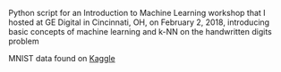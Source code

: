 Python script for an Introduction to Machine Learning workshop that I hosted at GE Digital in Cincinnati, OH, on February 2, 2018, introducing basic concepts of machine learning and k-NN on the handwritten digits problem

MNIST data found on [Kaggle](https://www.kaggle.com/c/digit-recognizer)
